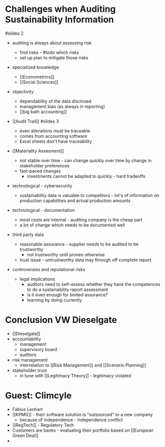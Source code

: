 # Challenges when Auditing Sustainability Information
#slides 2

- auditing is always about assessing risk
	- find risks - #todo which risks
	- set up plan to mitigate those risks

- specialized knowledge
	- [[Econometrics]]
	- [[Social Sciences]]

- objectivity
	- dependability of the data disclosed
	- management bias (as always in reporting)
	- [[big bath accounting]]

- [[Audit Trail]] #slides 3
	- even alterations must be traceable
	- comes from accounting software
	- Excel sheets don't have traceability

- [[Materiality Assesment]]
	- not stable over time - can change quickly over time by change in stakeholder preferences
	- fast-paced changes
		- investments cannot be adapted to quickly - hard tradeoffs

- technological - cybersecurity
	- sustainability data is valuable to competitors - lot's of information on production capabilities and actual production amounts
- technological - documentation
	- most costs are internal - auditing company is the cheap part
	- a lot of change which needs to be documented well

- third party data
	- reasonable assurance - supplier needs to be audited to be trustworthy
		- not trustworthy until proven otherwise
	- trust issue - untrustworthy data may through off complete report

- controversies and reputational risks
	- legal implications
		- auditors need to self-assess whether they have the competences to do a sustainability report assessment
		- is it even enough for limited assurance?
		- learning by doing currently

# Conclusion VW Dieselgate
- [[Dieselgate]]
- accountability
	- management
	- supervisory board
	- auditors
- risk management
	- interrelation to [[Risk Management]] and [[Scenario Planning]]
- stakeholder trust
	- in tune with [[Legitimacy Theory]] - legitimacy violated

# Guest: Climcyle
- Fabius Lenhart
- [[KPMG]] - their software solution is "outsourced" to a new company
	- because of independence - independence conflict
- [[RegTech]] - Regulatory Tech
- Customers are banks - evaluating their portfolio based on [[European Green Deal]]
- 